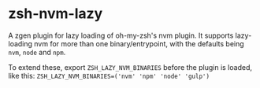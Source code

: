 # zsh-nvm-lazy
A zgen plugin for lazy loading of oh-my-zsh's nvm plugin. It supports lazy-loading nvm for more than one binary/entrypoint, with the defaults being `nvm`, `node` and `npm`.

To extend these, export `ZSH_LAZY_NVM_BINARIES` before the plugin is loaded, like this: ```ZSH_LAZY_NVM_BINARIES=('nvm' 'npm' 'node' 'gulp')```
